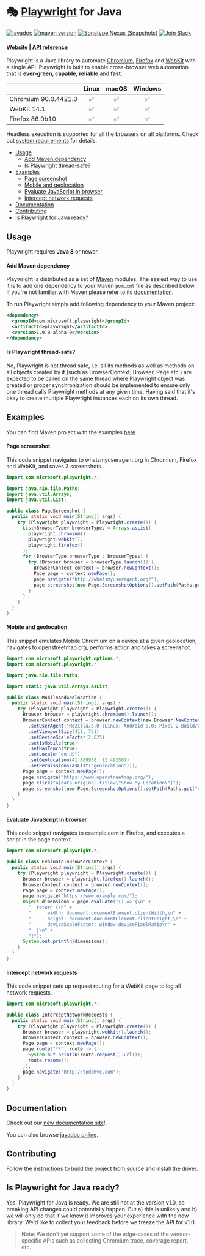 # 🎭 [Playwright](https://playwright.dev) for Java

[![javadoc](https://javadoc.io/badge2/com.microsoft.playwright/playwright/javadoc.svg)](https://javadoc.io/doc/com.microsoft.playwright/playwright)
[![maven version](https://img.shields.io/maven-central/v/com.microsoft.playwright/playwright)](https://search.maven.org/search?q=com.microsoft.playwright)
[![Sonatype Nexus (Snapshots)](https://img.shields.io/nexus/s/https/oss.sonatype.org/com.microsoft.playwright/playwright.svg)](https://oss.sonatype.org/content/repositories/snapshots/com/microsoft/playwright/playwright/)
[![Join Slack](https://img.shields.io/badge/join-slack-infomational)](https://aka.ms/playwright-slack)

#### [Website](https://playwright.dev/) | [API reference](https://www.javadoc.io/doc/com.microsoft.playwright/playwright/latest/index.html)

Playwright is a Java library to automate [Chromium](https://www.chromium.org/Home), [Firefox](https://www.mozilla.org/en-US/firefox/new/) and [WebKit](https://webkit.org/) with a single API. Playwright is built to enable cross-browser web automation that is **ever-green**, **capable**, **reliable** and **fast**.

|          | Linux | macOS | Windows |
|   :---   | :---: | :---: | :---:   |
| Chromium <!-- GEN:chromium-version -->90.0.4421.0<!-- GEN:stop --> | :white_check_mark: | :white_check_mark: | :white_check_mark: |
| WebKit <!-- GEN:webkit-version -->14.1<!-- GEN:stop --> | ✅ | ✅ | ✅ |
| Firefox <!-- GEN:firefox-version -->86.0b10<!-- GEN:stop --> | :white_check_mark: | :white_check_mark: | :white_check_mark: |

Headless execution is supported for all the browsers on all platforms. Check out [system requirements](https://playwright.dev/#?path=docs/intro.md&q=system-requirements) for details.

* [Usage](#usage)
  - [Add Maven dependency](#add-maven-dependency)
  - [Is Playwright thread-safe?](#is-playwright-thread-safe)
* [Examples](#examples)
  - [Page screenshot](#page-screenshot)
  - [Mobile and geolocation](#mobile-and-geolocation)
  - [Evaluate JavaScript in browser](#evaluate-javascript-in-browser)
  - [Intercept network requests](#intercept-network-requests)
* [Documentation](#documentation)
* [Contributing](#contributing)
* [Is Playwright for Java ready?](#is-playwright-for-java-ready)

## Usage

Playwright requires **Java 8** or newer.

#### Add Maven dependency

Playwright is distributed as a set of [Maven](https://maven.apache.org/what-is-maven.html) modules. The easiest way to use it is to add one dependency to your Maven `pom.xml` file as described below. If you're not familiar with Maven please refer to its [documentation](https://maven.apache.org/guides/getting-started/maven-in-five-minutes.html).

To run Playwright simply add following dependency to your Maven project:

```xml
<dependency>
  <groupId>com.microsoft.playwright</groupId>
  <artifactId>playwright</artifactId>
  <version>1.9.0-alpha-0</version>
</dependency>
```

#### Is Playwright thread-safe?

No, Playwright is not thread safe, i.e. all its methods as well as methods on all objects created by it (such as BrowserContext, Browser, Page etc.) are expected to be called on the same thread where Playwright object was created or proper synchronization should be implemented to ensure only one thread calls Playwright methods at any given time. Having said that it's okay to create multiple Playwright instances each on its own thread.

## Examples

You can find Maven project with the examples [here](./examples).

#### Page screenshot

This code snippet navigates to whatsmyuseragent.org in Chromium, Firefox and WebKit, and saves 3 screenshots.

```java
import com.microsoft.playwright.*;

import java.nio.file.Paths;
import java.util.Arrays;
import java.util.List;

public class PageScreenshot {
  public static void main(String[] args) {
    try (Playwright playwright = Playwright.create()) {
      List<BrowserType> browserTypes = Arrays.asList(
        playwright.chromium(),
        playwright.webkit(),
        playwright.firefox()
      );
      for (BrowserType browserType : browserTypes) {
        try (Browser browser = browserType.launch()) {
          BrowserContext context = browser.newContext();
          Page page = context.newPage();
          page.navigate("http://whatsmyuseragent.org/");
          page.screenshot(new Page.ScreenshotOptions().setPath(Paths.get("screenshot-" + browserType.name() + ".png")));
        }
      }
    }
  }
}
```

#### Mobile and geolocation

This snippet emulates Mobile Chromium on a device at a given geolocation, navigates to openstreetmap.org, performs action and takes a screenshot.

```java
import com.microsoft.playwright.options.*;
import com.microsoft.playwright.*;

import java.nio.file.Paths;

import static java.util.Arrays.asList;

public class MobileAndGeolocation {
  public static void main(String[] args) {
    try (Playwright playwright = Playwright.create()) {
      Browser browser = playwright.chromium().launch();
      BrowserContext context = browser.newContext(new Browser.NewContextOptions()
        .setUserAgent("Mozilla/5.0 (Linux; Android 8.0; Pixel 2 Build/OPD3.170816.012) AppleWebKit/537.36 (KHTML, like Gecko) Chrome/75.0.3765.0 Mobile Safari/537.36")
        .setViewportSize(411, 731)
        .setDeviceScaleFactor(2.625)
        .setIsMobile(true)
        .setHasTouch(true)
        .setLocale("en-US")
        .setGeolocation(41.889938, 12.492507)
        .setPermissions(asList("geolocation")));
      Page page = context.newPage();
      page.navigate("https://www.openstreetmap.org/");
      page.click("a[data-original-title=\"Show My Location\"]");
      page.screenshot(new Page.ScreenshotOptions().setPath(Paths.get("colosseum-pixel2.png")));
    }
  }
}
```

#### Evaluate JavaScript in browser

This code snippet navigates to example.com in Firefox, and executes a script in the page context.

```java
import com.microsoft.playwright.*;

public class EvaluateInBrowserContext {
  public static void main(String[] args) {
    try (Playwright playwright = Playwright.create()) {
      Browser browser = playwright.firefox().launch();
      BrowserContext context = browser.newContext();
      Page page = context.newPage();
      page.navigate("https://www.example.com/");
      Object dimensions = page.evaluate("() => {\n" +
        "  return {\n" +
        "      width: document.documentElement.clientWidth,\n" +
        "      height: document.documentElement.clientHeight,\n" +
        "      deviceScaleFactor: window.devicePixelRatio\n" +
        "  }\n" +
        "}");
      System.out.println(dimensions);
    }
  }
}
```

#### Intercept network requests

This code snippet sets up request routing for a WebKit page to log all network requests.

```java
import com.microsoft.playwright.*;

public class InterceptNetworkRequests {
  public static void main(String[] args) {
    try (Playwright playwright = Playwright.create()) {
      Browser browser = playwright.webkit().launch();
      BrowserContext context = browser.newContext();
      Page page = context.newPage();
      page.route("**", route -> {
        System.out.println(route.request().url());
        route.resume();
      });
      page.navigate("http://todomvc.com");
    }
  }
}
```

## Documentation

Check out our [new documentation site](https://playwright.dev/java)!.

You can also browse [javadoc online](https://www.javadoc.io/doc/com.microsoft.playwright/playwright/latest/index.html).

## Contributing

Follow [the instructions](https://github.com/microsoft/playwright-java/blob/master/CONTRIBUTING.md#getting-code) to build the project from source and install the driver.

## Is Playwright for Java ready?

Yes, Playwright for Java is ready. We are still not at the version v1.0, so breaking API changes could potentially happen. But a) this is unlikely and b) we will only do that if we know it improves your experience with the new library. We'd like to collect your feedback before we freeze the API for v1.0.

> Note: We don't yet support some of the edge-cases of the vendor-specific APIs such as collecting Chromium trace, coverage report, etc.
